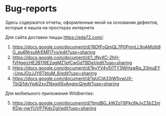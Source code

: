 # Bug-reports
Здесь содержатся отчеты, оформленные мной на основании дефектов, которые я нашла на просторах интернета

Для сайта доставки пиццы https://eda72.com/:

1. https://docs.google.com/document/d/18DfFoQmQL7P0PnmLL9oAMzjb9G_eu6NrsuMrEMFl7vs/edit?usp=sharing
2. https://docs.google.com/document/d/1_tNyXC-2hH-fVHgeicHE2B119E2qgMZ1pfCwGdTBDeI/edit?usp=sharing
3. https://docs.google.com/document/d/1kyYV4y5l1TY3WHgwRq_33muEY-UnpJOzJJY6TbtuM_8/edit?usp=sharing
4. https://docs.google.com/document/d/1qUCIA33IW5vwUX-TbQI1dvYpAI2xvZNxqdjSvAngncQ/edit?usp=sharing

Для мобильного приложения Wildberries:

5. https://docs.google.com/document/d/1tmdBG_kWZoT8Pkc6kJyZ3bZ2njKDw-nwYUVP7KdvZgI/edit?usp=sharing
